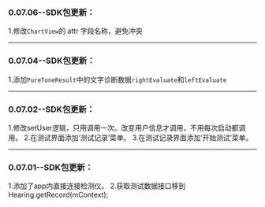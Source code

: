 ### 0.07.06--SDK包更新：
 1.修改`ChartView`的 attr 字段名称，避免冲突

---

### 0.07.04--SDK包更新：
 1.添加`PureToneResult`中的文字诊断数据`rightEvaluate`和`leftEvaluate`

---

### 0.07.02--SDK包更新：
 1.修改setUser逻辑，只用调用一次。改变用户信息才调用，不用每次启动都调用。
 2.在测试界面添加‘测试记录’菜单。
 3.在测试记录界面添加‘开始测试’菜单。

---

### 0.07.01--SDK包更新：
 1.添加了app内直接连接检测仪。
 2.获取测试数据接口移到 Hearing.getRecord(mContext);